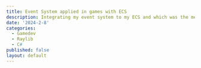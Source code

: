 ```yaml
---
title: Event System applied in games with ECS
description: Integrating my event system to my ECS and which was the method that I choosed between events as method calls or listerners.
date: '2024-2-8'
categories:
  - Gamedev
  - Raylib 
  - C#
published: false
layout: default
---
```

